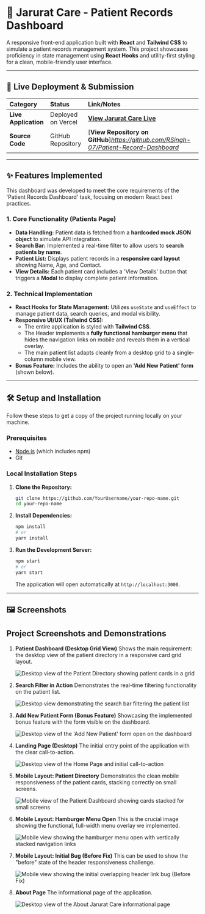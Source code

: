 # 🏥 Jarurat Care - Patient Records Dashboard

A responsive front-end application built with **React** and **Tailwind CSS** to simulate a patient records management system. This project showcases proficiency in state management using **React Hooks** and utility-first styling for a clean, mobile-friendly user interface.

-----

## 🚀 Live Deployment & Submission

| Category | Status | Link/Notes |
| :--- | :--- | :--- |
| **Live Application** | Deployed on Vercel | [**View Jarurat Care Live**]()|
| **Source Code** | GitHub Repository | [**View Repository on GitHub**]*https://github.com/RSingh-07/Patient-Record-Dashboard* |

-----

## ✨ Features Implemented

This dashboard was developed to meet the core requirements of the 'Patient Records Dashboard' task, focusing on modern React best practices.

### 1\. Core Functionality (Patients Page)

  * **Data Handling:** Patient data is fetched from a **hardcoded mock JSON object** to simulate API integration.
  * **Search Bar:** Implemented a real-time filter to allow users to **search patients by name**.
  * **Patient List:** Displays patient records in a **responsive card layout** showing Name, Age, and Contact.
  * **View Details:** Each patient card includes a 'View Details' button that triggers a **Modal** to display complete patient information.

### 2\. Technical Implementation

  * **React Hooks for State Management:** Utilizes `useState` and `useEffect` to manage patient data, search queries, and modal visibility.
  * **Responsive UI/UX (Tailwind CSS):**
      * The entire application is styled with **Tailwind CSS**.
      * The Header implements a **fully functional hamburger menu** that hides the navigation links on mobile and reveals them in a vertical overlay.
      * The main patient list adapts cleanly from a desktop grid to a single-column mobile view.
  * **Bonus Feature:** Includes the ability to open an **'Add New Patient' form** (shown below).

-----

## 🛠️ Setup and Installation

Follow these steps to get a copy of the project running locally on your machine.

### Prerequisites

  * [Node.js](https://nodejs.org/) (which includes npm)
  * Git

### Local Installation Steps

1.  **Clone the Repository:**

    ```bash
    git clone https://github.com/YourUsername/your-repo-name.git
    cd your-repo-name
    ```

2.  **Install Dependencies:**

    ```bash
    npm install
    # or
    yarn install
    ```

3.  **Run the Development Server:**

    ```bash
    npm start
    # or
    yarn start
    ```

    The application will open automatically at `http://localhost:3000`.

-----

## 🖼️ Screenshots

## Project Screenshots and Demonstrations

1. **Patient Dashboard (Desktop Grid View)**
    Shows the main requirement: the desktop view of the patient directory in a responsive card grid layout.
    
    ![Desktop view of the Patient Directory showing patient cards in a grid](/patient-dashboard/images/Screenshot%202025-10-15%20170959.png)

2. **Search Filter in Action**
    Demonstrates the real-time filtering functionality on the patient list.
    
    ![Desktop view demonstrating the search bar filtering the patient list](/patient-dashboard/images/Screenshot%202025-10-15%20171219.png)

3. **Add New Patient Form (Bonus Feature)**
    Showcasing the implemented bonus feature with the form visible on the dashboard.
    
    ![Desktop view of the 'Add New Patient' form open on the dashboard](/patient-dashboard/images/Screenshot%202025-10-15%20171016.png)

4. **Landing Page (Desktop)**
    The initial entry point of the application with the clear call-to-action.
    
    ![Desktop view of the Home Page and initial call-to-action](/patient-dashboard/images/Screenshot%202025-10-15%20170948.png)

5. **Mobile Layout: Patient Directory**
    Demonstrates the clean mobile responsiveness of the patient cards, stacking correctly on small screens.
    
    ![Mobile view of the Patient Dashboard showing cards stacked for small screens](/patient-dashboard/images/WhatsApp%20Image%202025-10-15%20at%2017.12.36_3122a53d.jpg)

6. **Mobile Layout: Hamburger Menu Open**
    This is the crucial image showing the functional, full-width menu overlay we implemented.
    
    ![Mobile view showing the hamburger menu open with vertically stacked navigation links](/patient-dashboard/images/WhatsApp%20Image%202025-10-15%20at%2017.12.36_6551353b.jpg)

7. **Mobile Layout: Initial Bug (Before Fix)**
    This can be used to show the "before" state of the header responsiveness challenge.
    
    ![Mobile view showing the initial overlapping header link bug (Before Fix)](/patient-dashboard/images/WhatsApp%20Image%202025-10-15%20at%2017.19.26_53d42a6b.jpg)

8. **About Page**
    The informational page of the application.
    
    ![Desktop view of the About Jarurat Care informational page](/patient-dashboard/images/Screenshot%202025-10-15%20171025.png)